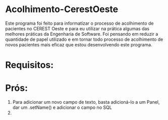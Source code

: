 # Acolhimento-CerestOeste
Este programa foi feito para informatizar o processo de acolhimento de pacientes no CEREST Oeste e para  eu utilizar na prática algumas das melhores práticas da Engenharia de Software. Foi pensando em reduzir a quantidade de papel utilizado e em tornar todo processo de acolhimento de novos pacientes mais eficaz que estou desenvolvendo este programa.

# Requisitos:

# Prós:
1. Para adicionar um novo campo de texto, basta adicioná-lo a um Panel, dar um .setName() e adicionar o campo no SQL
2. 
